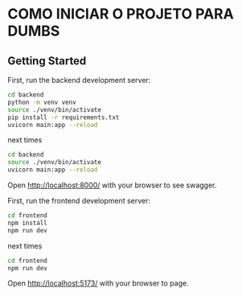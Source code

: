 # COMO INICIAR O PROJETO PARA DUMBS

## Getting Started

First, run the backend development server:

```bash
cd backend
python -m venv venv
source ./venv/bin/activate
pip install -r requirements.txt
uvicorn main:app --reload
```

next times

```bash
cd backend
source ./venv/bin/activate
uvicorn main:app --reload
```

Open [http://localhost:8000/](http://localhost:8000/) with your browser to see swagger.


First, run the frontend development server:

```bash
cd frontend
npm install
npm run dev
```

next times

```bash
cd frontend
npm run dev
```

Open [http://localhost:5173/](http://localhost:5173/) with your browser to page.
